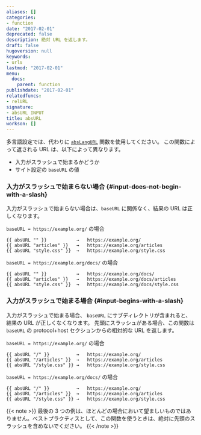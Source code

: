 ```yaml
---
aliases: []
categories:
- function
date: "2017-02-01"
deprecated: false
description: 絶対 URL を返します。
draft: false
hugoversion: null
keywords:
- urls
lastmod: "2017-02-01"
menu:
  docs:
    parent: function
publishdate: "2017-02-01"
relatedfuncs:
- relURL
signature:
- absURL INPUT
title: absURL
workson: []
---
```


多言語設定では、代わりに [`absLangURL`] 関数を使用してください。 この関数によって返される URL は、以下によって異なります。

- 入力がスラッシュで始まるかどうか
- サイト設定の `baseURL` の値

### 入力がスラッシュで始まらない場合 {#input-does-not-begin-with-a-slash}

入力がスラッシュで始まらない場合は、`baseURL` に関係なく、結果の URL は正しくなります。

`baseURL = https://example.org/` の場合

```go-html-template
{{ absURL "" }}           →   https://example.org/
{{ absURL "articles" }}   →   https://example.org/articles
{{ absURL "style.css" }}  →   https://example.org/style.css
```

`baseURL = https://example.org/docs/` の場合

```go-html-template
{{ absURL "" }}           →   https://example.org/docs/
{{ absURL "articles" }}   →   https://example.org/docs/articles
{{ absURL "style.css" }}  →   https://example.org/docs/style.css
```

### 入力がスラッシュで始まる場合 {#input-begins-with-a-slash}

入力がスラッシュで始まる場合、 `baseURL` にサブディレクトリが含まれると、結果の URL が正しくなくなります。 先頭にスラッシュがある場合、この関数は `baseURL` の protocol+host セクションからの相対的な URL を返します。

`baseURL = https://example.org/` の場合

```go-html-template
{{ absURL "/" }}          →   https://example.org/
{{ absURL "/articles" }}  →   https://example.org/articles
{{ absURL "/style.css" }} →   https://example.org/style.css
```

`baseURL = https://example.org/docs/` の場合

```go-html-template
{{ absURL "/" }}          →   https://example.org/
{{ absURL "/articles" }}  →   https://example.org/articles
{{ absURL "/style.css" }} →   https://example.org/style.css
```

{{< note >}}
最後の 3 つの例は、ほとんどの場合において望ましいものではありません。ベストプラクティスとして、この関数を使うときは、絶対に先頭のスラッシュを含めないでください。
{{< /note >}}

[`absLangURL`]: /function/abslangurl/

